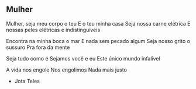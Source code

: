 ## Mulher

Mulher, seja meu corpo o teu
E o teu minha casa
Seja nossa carne elétrica
E nossas peles elétricas e indistinguíveis

Encontra na minha boca o mar
E nada sem pecado algum
Seja nosso grito o sussuro
Pra fora da mente

Seja tudo como é
Sejamos você e eu
Este único mundo infalível

A vida nos engole
Nos engolimos
Nada mais justo

- Jota Teles